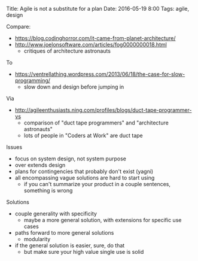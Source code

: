 Title: Agile is not a substitute for a plan
Date: 2016-05-19 8:00
Tags: agile, design

Compare:

* https://blog.codinghorror.com/it-came-from-planet-architecture/
* http://www.joelonsoftware.com/articles/fog0000000018.html
    * critiques of architecture astronauts

To

* https://ventrellathing.wordpress.com/2013/06/18/the-case-for-slow-programming/
    * slow down and design before jumping in

Via

* http://agileenthusiasts.ning.com/profiles/blogs/duct-tape-programmer-vs
    * comparison of "duct tape programmers" and "architecture astronauts"
    * lots of people in "Coders at Work" are duct tape


Issues

* focus on system design, not system purpose
* over extends design
* plans for contingencies that probably don't exist (yagni)
* all encompassing vague solutions are hard to start using
    * if you can't summarize your product in a couple sentences, something is wrong


Solutions

* couple generality with specificity
    * maybe a more general solution, with extensions for specific use cases
* paths forward to more general solutions
    * modularity
* if the general solution is easier, sure, do that
    * but make sure your high value single use is solid



